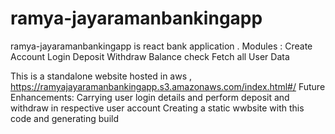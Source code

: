 # ramya-jayaramanbankingapp
ramya-jayaramanbankingapp is react bank application .
Modules :
Create Account
Login
Deposit
Withdraw
Balance check
Fetch all User Data

This is a standalone website hosted in aws , https://ramyajayaramanbankingapp.s3.amazonaws.com/index.html#/
Future Enhancements:
Carrying user login details and perform deposit and withdraw in respective user account
Creating a static wwbsite with this code and generating build 
